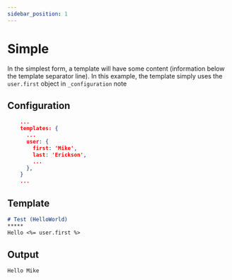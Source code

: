 ```yaml
---
sidebar_position: 1
---
```


# Simple
In the simplest form, a template will  have some content (information below the template separator line). In this example, the template simply uses the `user.first` object in `_configuration` note

## Configuration

```json
    ...
    templates: {
      ...
      user: {
        first: 'Mike',
        last: 'Erickson',
        ...
      },
    }
    ...
```

## Template

```markdown
# Test (HelloWorld)
*****
Hello <%= user.first %>
```

## Output

```markdown
Hello Mike
```
